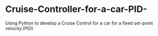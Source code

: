# Cruise-Controller-for-a-car-PID-
Using Python to develop a Cruise Control for a car for a fixed set-point velocity.(PID)
